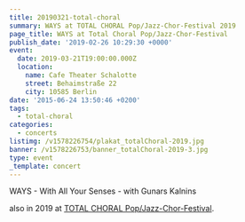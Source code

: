 ```yaml
---
title: 20190321-total-choral
summary: WAYS at TOTAL CHORAL Pop/Jazz-Chor-Festival 2019
page_title: WAYS at Total Choral Pop/Jazz-Chor-Festival
publish_date: '2019-02-26 10:29:30 +0000'
event:
  date: 2019-03-21T19:00:00.000Z
  location:
    name: Cafe Theater Schalotte
    street: Behaimstraße 22
    city: 10585 Berlin
date: '2015-06-24 13:50:46 +0200'
tags:
  - total-choral
categories:
  - concerts
listimg: /v1578226754/plakat_totalChoral-2019.jpg
banner: /v1578226753/banner_totalChoral-2019-3.jpg
type: event
_template: concert
---
```



WAYS - With All Your Senses - with Gunars Kalnins 

also in 2019 at <a href="http://www.totalchoral.de" target="_blank">TOTAL CHORAL Pop/Jazz-Chor-Festival</a>.
